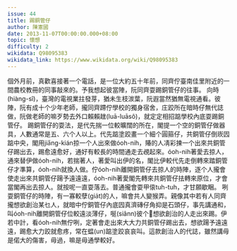 ```yaml
---
issue: 44
title: 踢銅管仔
author: 陳憲國
date: 2013-11-07T00:00:00.000+08:00
topic: 懷想
difficulty: 2
wikidata: Q98095383
wikidata_link: https://www.wikidata.org/wiki/Q98095383
---
```

個外月前，真歡喜接著一个電話，是一位大約五十年前，同齊佇臺南佳里附近的一間農校教冊的同事敲來的。予我想起彼當陣，阮同齊耍踢銅管仔的往事。
向時(hiàng-sî)，臺灣的電視業拄發芽，猶未生枝湠葉，阮遐當然猶無電視通看。彼陣，阮有成十个少年老師，攏同齊蹛佇學校的獨身宿舍，庄跤所在暗時仔無代誌做，阮做老師的嘛歹勢去外口賴賴趖(luā-luāsô)，就定定相招踮學校內底耍踢銅管仔。
踢銅管仔的耍法，是代先揣一位較曠闊的所在，閣提一个空的銅管仔做器具，人數通常是五、六个人以上。代先踮塗跤畫一个細个圓箍仔，共銅管仔倒崁囥踮中央，閣用jia̋ng-kián掠一个人出來做óoh-nih，賰的人凊彩揀一个出來共銅管仔踢出去，踢愈遠愈好，通好有較長的時間通走去覕起來。óoh-nih著愛去掠人，通來替伊做óoh-nih，若揣著人，著愛叫出伊的名，閣比伊較代先走倒轉來踏銅管仔才準算，óoh-nih就換人做。佇óoh-nih離開銅管仔去掠人的時陣，逐个人攏會使走出來共銅管仔踼予遠遠遠，óoh-nih著愛閣先轉來共銅管仔抾轉來原位，才會當閣再出去掠人。就按呢一直耍落去。普通攏會耍甲偯tuh-tuh，才甘願歇睏。
咧耍銅管仔的時陣，有一寡較孽(gia̍t)的人，嘛會共人變猴弄。親像其中若有人同齊攏想欲創治某乜人，就暗中佇銅管仔內底囥真濟磚仔角抑是石頭仔，事先講通和，叫óoh-nih離開銅管仔位較遠淡薄仔，唌(siânn)彼个𪜶想欲創治的人走出來踢。伊若中計，看óoh-nih無佇咧，定著會走出來大大力共銅管仔踢出去，想欲踼予遠遠遠，踢愈大力跤就愈疼，常在蝹(un)踮塗跤哀哀叫。這款創治人的代誌，雖然講毋是偌大的傷害，毋過，嘛是毋通學較好。